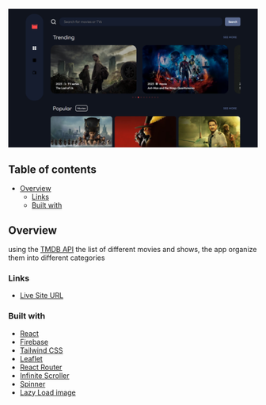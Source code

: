 ![](./desktop-preview.png)

## Table of contents

- [Overview](#overview)
  - [Links](#links)
  - [Built with](#built-with)

## Overview

using the [TMDB API](https://developers.themoviedb.org/3) the list of different movies and shows,
the app organize them into different categories

### Links

- [Live Site URL](https://yacinekahlerras.github.io/entertainement-app/)

### Built with

- [React](https://reactjs.org/)
- [Firebase](https://firebase.google.com/)
- [Tailwind CSS](https://tailwindcss.com/)
- [Leaflet](https://react-leaflet.js.org/)
- [React Router](https://reactrouter.com/en/main)
- [Infinite Scroller](https://www.npmjs.com/package/react-infinite-scroller)
- [Spinner](https://mhnpd.github.io/react-loader-spinner/docs/components/oval)
- [Lazy Load image](https://www.npmjs.com/package/react-lazy-load-image-component)
